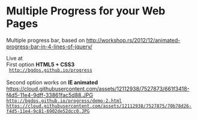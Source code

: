 # Multiple Progress for your Web Pages
Multiple progress bar, based on http://workshop.rs/2012/12/animated-progress-bar-in-4-lines-of-jquery/

Live at </br>
First option <b>HTML5 + CSS3</b></br>
<code>
http://bgdos.github.io/progress </code></br>
Second option works on <b>IE animated</b></br>
https://cloud.githubusercontent.com/assets/12112938/7527873/661f3418-f4d5-11e4-9dff-33861fac5d88.JPG
<code>
http://bgdos.github.io/progress/demo-2.html 
https://cloud.githubusercontent.com/assets/12112938/7527875/70b78d26-f4d5-11e4-9c81-6902de52dcc0.JPG
</code>
